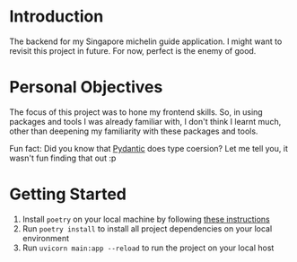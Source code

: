 # Introduction

The backend for my Singapore michelin guide application. I might want to revisit this project in future. For now, perfect is the enemy of good.

# Personal Objectives

The focus of this project was to hone my frontend skills. So, in using packages and tools I was already familiar with, I don't think I learnt much, other than deepening my familiarity with these packages and tools.

Fun fact: Did you know that [Pydantic](https://docs.pydantic.dev/) does type coersion? Let me tell you, it wasn't fun finding that out :p

# Getting Started

1. Install `poetry` on your local machine by following [these instructions](https://python-poetry.org/docs/)
2. Run `poetry install` to install all project dependencies on your local environment
3. Run `uvicorn main:app --reload` to run the project on your local host
